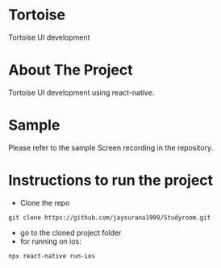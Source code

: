 # Tortoise
Tortoise UI development

# About The Project
Tortoise UI development using react-native. 

# Sample
Please refer to the sample Screen recording in the repository.

# Instructions to run the project

* Clone the repo
```
git clone https://github.com/jaysurana1999/Studyroom.git
```
* go to the cloned project folder
* for running on ios: 
```
npx react-native run-ios
```
